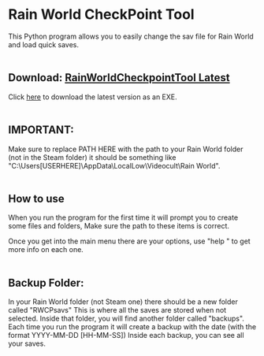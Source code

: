 # Rain World CheckPoint Tool
This Python program allows you to easily change the sav file for Rain World and load quick saves.
<br/><br/>

## Download: [RainWorldCheckpointTool Latest](https://github.com/olliez-mods/RainWorldCheckPointTool/releases/latest)
Click [here](https://github.com/olliez-mods/RainWorldCheckPointTool/releases/latest) to download the latest version as an EXE.
<br/><br/>

## IMPORTANT:
  Make sure to replace PATH HERE with the path to your Rain World folder (not in the Steam folder) it should be 
    something like "C:\Users\[USERHERE]\AppData\LocalLow\Videocult\Rain World".
<br/><br/>

## How to use

When you run the program for the first time it will prompt you to create some files and folders, Make sure the path to these items is correct.
  
  Once you get into the main menu there are your options, use "help <number>" to get more info on each one.
  <br/><br/>
  
## Backup Folder:
  In your Rain World folder (not Steam one) there should be a new folder called "RWCPsavs" This is where all the saves are stored when not selected. Inside that folder, you
     will find another folder called "backups".
     Each time you run the program it will create a backup with the date (with the format YYYY-MM-DD [HH-MM-SS]) 
    Inside each backup, you can see all your saves.
